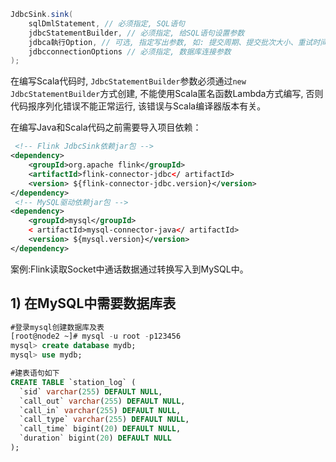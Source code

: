 ```java
JdbcSink.sink(
    sqlDmlStatement, // 必须指定, SQL语句
    jdbcStatementBuilder, // 必须指定, 给SQL语句设置参数
    jdbca執行Option, // 可选, 指定写出参数, 如: 提交周期、提交批次大小、重试时间, 建议指定。
    jdbcconnectionOptions // 必须指定, 数据库连接参数
);
```

在编写Scala代码时, `JdbcStatementBuilder`参数必须通过`new JdbcStatementBuilder`方式创建,
不能使用Scala匿名函数Lambda方式编写, 否则代码报序列化错误不能正常运行, 该错误与Scala编译器版本有关。

在编写Java和Scala代码之前需要导入项目依赖：

```xml
 <!-- Flink JdbcSink依赖jar包 -->
<dependency>
    <groupId>org.apache flink</groupId>
    <artifactId>flink-connector-jdbc</ artifactId>
    <version> ${flink-connector-jdbc.version}</version>
</dependency>
 <!-- MySQL驱动依赖jar包 -->
<dependency>
    <groupId>mysql</groupId>
    < artifactId>mysql-connector-java</ artifactId>
    <version> ${mysql.version}</version>
</dependency>
```

案例:Flink读取Socket中通话数据通过转换写入到MySQL中。

## 1) 在MySQL中需要数据库表

```sql
#登录mysql创建数据库及表
[root@node2 ~]# mysql -u root -p123456
mysql> create database mydb;
mysql> use mydb;
```

```sql
#建表语句如下
CREATE TABLE `station_log` (
  `sid` varchar(255) DEFAULT NULL,
  `call_out` varchar(255) DEFAULT NULL,
  `call_in` varchar(255) DEFAULT NULL,
  `call_type` varchar(255) DEFAULT NULL,
  `call_time` bigint(20) DEFAULT NULL,
  `duration` bigint(20) DEFAULT NULL
);
```